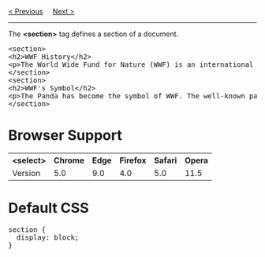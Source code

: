 <a href="/HTML5/Tags/nav.md">&lt; Previous</a>
&nbsp;&nbsp;&nbsp;
<a href="/HTML5/Code.md">Next &gt;</a>
<hr>
The <b>&lt;section&gt;</b> tag defines a section of a document.
<pre>
&lt;section&gt;
&lt;h2&gt;WWF History&lt;/h2&gt;
&lt;p&gt;The World Wide Fund for Nature (WWF) is an international organization working on issues regarding the conservation, research and restoration of the environment, formerly named the World Wildlife Fund. WWF was founded in 1961.&lt;/p&gt;
&lt;/section&gt;
&lt;section&gt;
&lt;h2&gt;WWF's Symbol&lt;/h2&gt;
&lt;p&gt;The Panda has become the symbol of WWF. The well-known panda logo of WWF originated from a panda named Chi Chi that was transferred from the Beijing Zoo to the London Zoo in the same year of the establishment of WWF.&lt;/p&gt;
&lt;/section&gt;
</pre>
<h1>Browser Support</h1>
<table class="ws-table-all notranslate">
  <tr>
    <th>&lt;select&gt;</th>
    <th>Chrome</th>
    <th>Edge</th>
    <th>Firefox</th>
    <th>Safari</th>
    <th>Opera</th>
  </tr>
  <tr>
    <td>Version</td>
    <td>5.0</td>
    <td>9.0</td>
    <td>4.0</td>
    <td>5.0</td>
    <td>11.5</td>
  </tr>
</table>
<h1>Default CSS</h1>
<pre>
section { 
  display: block;
}
</pre>
